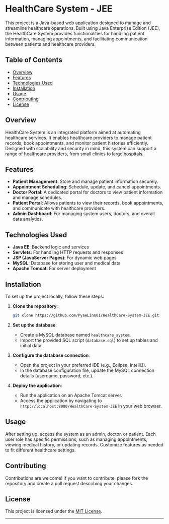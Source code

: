 # HealthCare System - JEE

This project is a Java-based web application designed to manage and streamline healthcare operations. Built using Java Enterprise Edition (JEE), the HealthCare System provides functionalities for handling patient information, managing appointments, and facilitating communication between patients and healthcare providers.

## Table of Contents

- [Overview](#overview)
- [Features](#features)
- [Technologies Used](#technologies-used)
- [Installation](#installation)
- [Usage](#usage)
- [Contributing](#contributing)
- [License](#license)

## Overview

HealthCare System is an integrated platform aimed at automating healthcare services. It enables healthcare providers to manage patient records, book appointments, and monitor patient histories efficiently. Designed with scalability and security in mind, this system can support a range of healthcare providers, from small clinics to large hospitals.

## Features

- **Patient Management**: Store and manage patient information securely.
- **Appointment Scheduling**: Schedule, update, and cancel appointments.
- **Doctor Portal**: A dedicated portal for doctors to view patient information and manage schedules.
- **Patient Portal**: Allows patients to view their records, book appointments, and communicate with healthcare providers.
- **Admin Dashboard**: For managing system users, doctors, and overall data analytics.
  
## Technologies Used

- **Java EE**: Backend logic and services
- **Servlets**: For handling HTTP requests and responses
- **JSP (JavaServer Pages)**: For dynamic web pages
- **MySQL**: Database for storing user and medical data
- **Apache Tomcat**: For server deployment

## Installation

To set up the project locally, follow these steps:

1. **Clone the repository**:

   ```bash
   git clone https://github.com/PyaeLinn01/HealthCare-System-JEE.git
   ```

2. **Set up the database**:

   - Create a MySQL database named `healthcare_system`.
   - Import the provided SQL script (`database.sql`) to set up tables and initial data.

3. **Configure the database connection**:

   - Open the project in your preferred IDE (e.g., Eclipse, IntelliJ).
   - In the database configuration file, update the MySQL connection details (username, password, etc.).

4. **Deploy the application**:

   - Run the application on an Apache Tomcat server.
   - Access the application by navigating to `http://localhost:8080/HealthCare-System-JEE` in your web browser.

## Usage

After setting up, access the system as an admin, doctor, or patient. Each user role has specific permissions, such as managing appointments, viewing medical history, or updating records. Customize features as needed to fit different healthcare settings.

## Contributing

Contributions are welcome! If you want to contribute, please fork the repository and create a pull request describing your changes.

## License

This project is licensed under the [MIT License](LICENSE).

---
